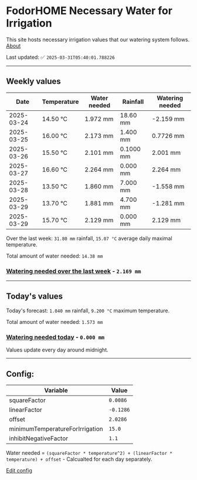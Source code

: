 # FodorHOME Necessary Water for Irrigation

This site hosts necessary irrigation values that our watering system follows. [About](https://github.com/redyau/irrigation)

Last updated: ✅ `2025-03-31T05:40:01.788226`

---

## Weekly values

| Date | Temperature | Water needed | Rainfall | Watering needed |
|-----|-----|-----|-----|-----|
| 2025-03-24 | 14.50 °C | 1.972 mm | 18.60 mm | -2.159 mm |
| 2025-03-25 | 16.00 °C | 2.173 mm | 1.400 mm | 0.7726 mm |
| 2025-03-26 | 15.50 °C | 2.101 mm | 0.1000 mm | 2.001 mm |
| 2025-03-27 | 16.60 °C | 2.264 mm | 0.000 mm | 2.264 mm |
| 2025-03-28 | 13.50 °C | 1.860 mm | 7.000 mm | -1.558 mm |
| 2025-03-29 | 13.70 °C | 1.881 mm | 4.700 mm | -1.281 mm |
| 2025-03-29 | 15.70 °C | 2.129 mm | 0.000 mm | 2.129 mm |


Over the last week: `31.80 mm` rainfall, `15.07 °C` average daily maximal temperature.

Total amount of water needed: `14.38 mm`

### [Watering needed over the last week](lastweek.txt) - `2.169 mm`

---

## Today's values

Today's forecast: `1.040 mm` rainfall, `9.200 °C` maximum temperature.

Total amount of water needed: `1.573 mm`

### [Watering needed today](today.txt) - `0.000 mm`

Values update every day around midnight.

---

## Config:

| Variable | Value |
|-----|-----|
| squareFactor | `0.0086` |
| linearFactor | `-0.1286` |
| offset | `2.0286` |
| minimumTemperatureForIrrigation | `15.0` |
| inhibitNegativeFactor | `1.1` |

Water needed = `(squareFactor * temperature^2) + (linearFactor * temperature) + offset` - Calcualted for each day separately.

[Edit config](https://github.com/RedyAu/irrigation/edit/main/config.json)
